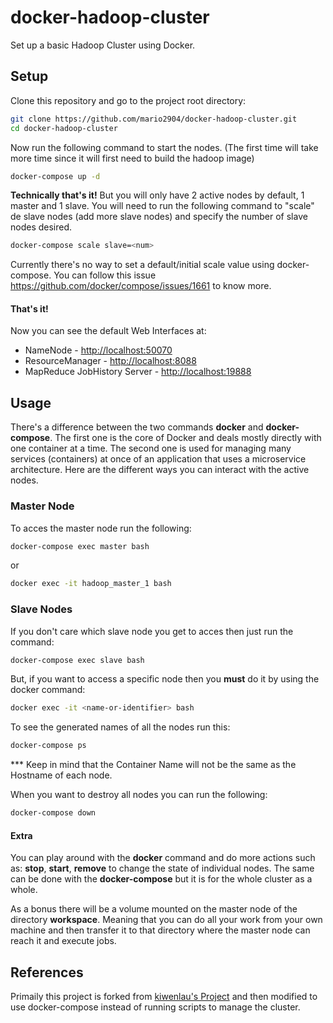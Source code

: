# docker-hadoop-cluster

Set up a basic Hadoop Cluster using Docker.

## Setup

Clone this repository and go to the project root directory:

```bash
git clone https://github.com/mario2904/docker-hadoop-cluster.git
cd docker-hadoop-cluster
```
Now run the following command to start the nodes. (The first time will take more time since it will first need to build the hadoop image)

```bash
docker-compose up -d
```

**Technically that's it!** But you will only have 2 active nodes by default, 1 master and 1 slave. You will need to run the following command to "scale" de slave nodes (add more slave nodes) and specify the number of slave nodes desired.

```bash
docker-compose scale slave=<num>
```

Currently there's no way to set a default/initial scale value using docker-compose. You can follow this issue https://github.com/docker/compose/issues/1661 to know more.

#### That's it!

Now you can see the default Web Interfaces at:

- NameNode - [http://localhost:50070](http://localhost:50070)
- ResourceManager - [http://localhost:8088](http://localhost:8088)
- MapReduce JobHistory Server - [http://localhost:19888](http://localhost:19888)

## Usage

There's a difference between the two commands **docker** and **docker-compose**. The first one is the core of Docker and deals mostly directly with one container at a time. The second one is used for managing many services (containers) at once of an application that uses a microservice architecture. Here are the different ways you can interact with the active nodes.

### Master Node

To acces the master node run the following:

```bash
docker-compose exec master bash
```

or

```bash
docker exec -it hadoop_master_1 bash
```

### Slave Nodes

If you don't care which slave node you get to acces then just run the command:

```bash
docker-compose exec slave bash
```

But, if you want to access a specific node then you **must** do it by using the docker command:

```bash
docker exec -it <name-or-identifier> bash
```

To see the generated names of all the nodes run this:

```bash
docker-compose ps
```

*** Keep in mind that the Container Name will not be the same as the Hostname of each node.



When you want to destroy all nodes you can run the following:

```bash
docker-compose down
```

#### Extra

You can play around with the **docker** command and do more actions such as: **stop**, **start**, **remove** to change the state of individual nodes. The same can be done with the **docker-compose** but it is for the whole cluster as a whole.

As a bonus there will be a volume mounted on the master node of the directory **workspace**. Meaning that you can do all your work from your own machine and then transfer it to that directory where the master node can reach it and execute jobs.

## References

Primaily this project is forked from [kiwenlau's Project](https://github.com/kiwenlau/hadoop-cluster-docker) and then modified to use docker-compose instead of running scripts to manage the cluster.